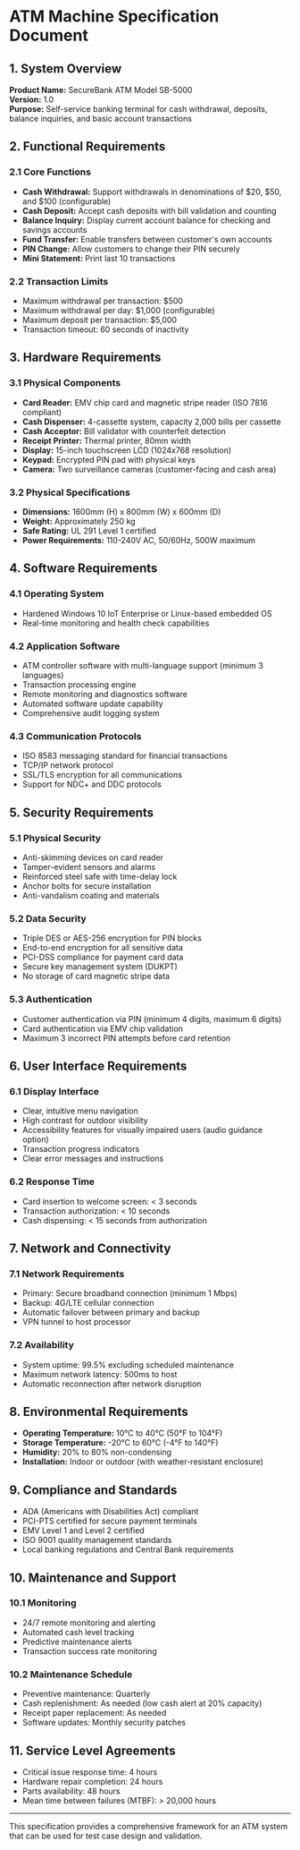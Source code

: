# ATM Machine Specification Document

## 1. System Overview

**Product Name:** SecureBank ATM Model SB-5000  
**Version:** 1.0  
**Purpose:** Self-service banking terminal for cash withdrawal, deposits, balance inquiries, and basic account transactions

## 2. Functional Requirements

### 2.1 Core Functions
- **Cash Withdrawal:** Support withdrawals in denominations of $20, $50, and $100 (configurable)
- **Cash Deposit:** Accept cash deposits with bill validation and counting
- **Balance Inquiry:** Display current account balance for checking and savings accounts
- **Fund Transfer:** Enable transfers between customer's own accounts
- **PIN Change:** Allow customers to change their PIN securely
- **Mini Statement:** Print last 10 transactions

### 2.2 Transaction Limits
- Maximum withdrawal per transaction: $500
- Maximum withdrawal per day: $1,000 (configurable)
- Maximum deposit per transaction: $5,000
- Transaction timeout: 60 seconds of inactivity

## 3. Hardware Requirements

### 3.1 Physical Components
- **Card Reader:** EMV chip card and magnetic stripe reader (ISO 7816 compliant)
- **Cash Dispenser:** 4-cassette system, capacity 2,000 bills per cassette
- **Cash Acceptor:** Bill validator with counterfeit detection
- **Receipt Printer:** Thermal printer, 80mm width
- **Display:** 15-inch touchscreen LCD (1024x768 resolution)
- **Keypad:** Encrypted PIN pad with physical keys
- **Camera:** Two surveillance cameras (customer-facing and cash area)

### 3.2 Physical Specifications
- **Dimensions:** 1600mm (H) x 800mm (W) x 600mm (D)
- **Weight:** Approximately 250 kg
- **Safe Rating:** UL 291 Level 1 certified
- **Power Requirements:** 110-240V AC, 50/60Hz, 500W maximum

## 4. Software Requirements

### 4.1 Operating System
- Hardened Windows 10 IoT Enterprise or Linux-based embedded OS
- Real-time monitoring and health check capabilities

### 4.2 Application Software
- ATM controller software with multi-language support (minimum 3 languages)
- Transaction processing engine
- Remote monitoring and diagnostics software
- Automated software update capability
- Comprehensive audit logging system

### 4.3 Communication Protocols
- ISO 8583 messaging standard for financial transactions
- TCP/IP network protocol
- SSL/TLS encryption for all communications
- Support for NDC+ and DDC protocols

## 5. Security Requirements

### 5.1 Physical Security
- Anti-skimming devices on card reader
- Tamper-evident sensors and alarms
- Reinforced steel safe with time-delay lock
- Anchor bolts for secure installation
- Anti-vandalism coating and materials

### 5.2 Data Security
- Triple DES or AES-256 encryption for PIN blocks
- End-to-end encryption for all sensitive data
- PCI-DSS compliance for payment card data
- Secure key management system (DUKPT)
- No storage of card magnetic stripe data

### 5.3 Authentication
- Customer authentication via PIN (minimum 4 digits, maximum 6 digits)
- Card authentication via EMV chip validation
- Maximum 3 incorrect PIN attempts before card retention

## 6. User Interface Requirements

### 6.1 Display Interface
- Clear, intuitive menu navigation
- High contrast for outdoor visibility
- Accessibility features for visually impaired users (audio guidance option)
- Transaction progress indicators
- Clear error messages and instructions

### 6.2 Response Time
- Card insertion to welcome screen: < 3 seconds
- Transaction authorization: < 10 seconds
- Cash dispensing: < 15 seconds from authorization

## 7. Network and Connectivity

### 7.1 Network Requirements
- Primary: Secure broadband connection (minimum 1 Mbps)
- Backup: 4G/LTE cellular connection
- Automatic failover between primary and backup
- VPN tunnel to host processor

### 7.2 Availability
- System uptime: 99.5% excluding scheduled maintenance
- Maximum network latency: 500ms to host
- Automatic reconnection after network disruption

## 8. Environmental Requirements

- **Operating Temperature:** 10°C to 40°C (50°F to 104°F)
- **Storage Temperature:** -20°C to 60°C (-4°F to 140°F)
- **Humidity:** 20% to 80% non-condensing
- **Installation:** Indoor or outdoor (with weather-resistant enclosure)

## 9. Compliance and Standards

- ADA (Americans with Disabilities Act) compliant
- PCI-PTS certified for secure payment terminals
- EMV Level 1 and Level 2 certified
- ISO 9001 quality management standards
- Local banking regulations and Central Bank requirements

## 10. Maintenance and Support

### 10.1 Monitoring
- 24/7 remote monitoring and alerting
- Automated cash level tracking
- Predictive maintenance alerts
- Transaction success rate monitoring

### 10.2 Maintenance Schedule
- Preventive maintenance: Quarterly
- Cash replenishment: As needed (low cash alert at 20% capacity)
- Receipt paper replacement: As needed
- Software updates: Monthly security patches

## 11. Service Level Agreements

- Critical issue response time: 4 hours
- Hardware repair completion: 24 hours
- Parts availability: 48 hours
- Mean time between failures (MTBF): > 20,000 hours

---

This specification provides a comprehensive framework for an ATM system that can be used for test case design and validation.
